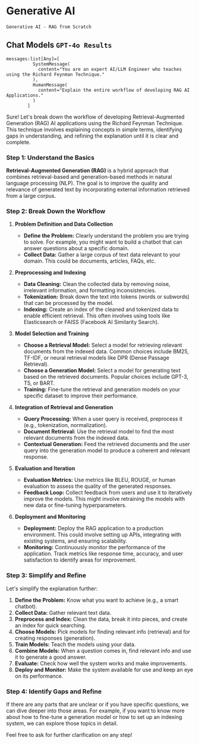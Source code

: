 # Generative AI
```
Generative AI - RAG from Scratch
```

## Chat Models `GPT-4o Results`
```
messages:list[Any]=[
          SystemMessage(
            content="You are an expert AI/LLM Engineer who teaches using the Richard Feynman Technique."
          ),
          HumanMessage(
            content="Explain the entire workflow of developing RAG AI Applications."
          )
        ]
```
Sure! Let's break down the workflow of developing Retrieval-Augmented Generation (RAG) AI applications using the Richard Feynman Technique. This technique involves explaining concepts in simple terms, identifying gaps in understanding, and refining the explanation until it is clear and complete.

### Step 1: Understand the Basics

**Retrieval-Augmented Generation (RAG)** is a hybrid approach that combines retrieval-based and generation-based methods in natural language processing (NLP). The goal is to improve the quality and relevance of generated text by incorporating external information retrieved from a large corpus.

### Step 2: Break Down the Workflow

1. **Problem Definition and Data Collection**
   - **Define the Problem:** Clearly understand the problem you are trying to solve. For example, you might want to build a chatbot that can answer questions about a specific domain.
   - **Collect Data:** Gather a large corpus of text data relevant to your domain. This could be documents, articles, FAQs, etc.

2. **Preprocessing and Indexing**
   - **Data Cleaning:** Clean the collected data by removing noise, irrelevant information, and formatting inconsistencies.
   - **Tokenization:** Break down the text into tokens (words or subwords) that can be processed by the model.
   - **Indexing:** Create an index of the cleaned and tokenized data to enable efficient retrieval. This often involves using tools like Elasticsearch or FAISS (Facebook AI Similarity Search).

3. **Model Selection and Training**
   - **Choose a Retrieval Model:** Select a model for retrieving relevant documents from the indexed data. Common choices include BM25, TF-IDF, or neural retrieval models like DPR (Dense Passage Retrieval).
   - **Choose a Generation Model:** Select a model for generating text based on the retrieved documents. Popular choices include GPT-3, T5, or BART.
   - **Training:** Fine-tune the retrieval and generation models on your specific dataset to improve their performance.

4. **Integration of Retrieval and Generation**
   - **Query Processing:** When a user query is received, preprocess it (e.g., tokenization, normalization).
   - **Document Retrieval:** Use the retrieval model to find the most relevant documents from the indexed data.
   - **Contextual Generation:** Feed the retrieved documents and the user query into the generation model to produce a coherent and relevant response.

5. **Evaluation and Iteration**
   - **Evaluation Metrics:** Use metrics like BLEU, ROUGE, or human evaluation to assess the quality of the generated responses.
   - **Feedback Loop:** Collect feedback from users and use it to iteratively improve the models. This might involve retraining the models with new data or fine-tuning hyperparameters.

6. **Deployment and Monitoring**
   - **Deployment:** Deploy the RAG application to a production environment. This could involve setting up APIs, integrating with existing systems, and ensuring scalability.
   - **Monitoring:** Continuously monitor the performance of the application. Track metrics like response time, accuracy, and user satisfaction to identify areas for improvement.

### Step 3: Simplify and Refine

Let's simplify the explanation further:

1. **Define the Problem:** Know what you want to achieve (e.g., a smart chatbot).
2. **Collect Data:** Gather relevant text data.
3. **Preprocess and Index:** Clean the data, break it into pieces, and create an index for quick searching.
4. **Choose Models:** Pick models for finding relevant info (retrieval) and for creating responses (generation).
5. **Train Models:** Teach the models using your data.
6. **Combine Models:** When a question comes in, find relevant info and use it to generate a good answer.
7. **Evaluate:** Check how well the system works and make improvements.
8. **Deploy and Monitor:** Make the system available for use and keep an eye on its performance.

### Step 4: Identify Gaps and Refine

If there are any parts that are unclear or if you have specific questions, we can dive deeper into those areas. For example, if you want to know more about how to fine-tune a generation model or how to set up an indexing system, we can explore those topics in detail.

Feel free to ask for further clarification on any step!
